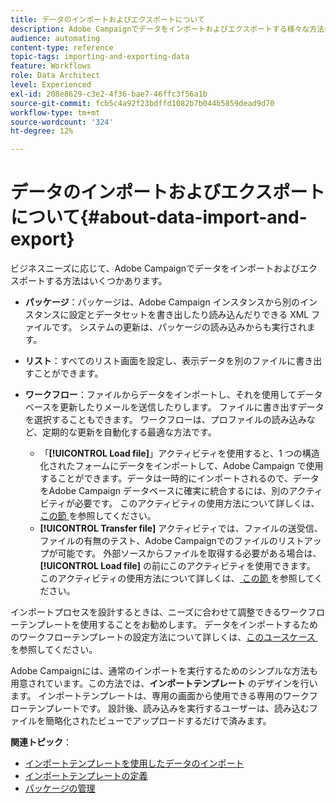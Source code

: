 ```yaml
---
title: データのインポートおよびエクスポートについて
description: Adobe Campaignでデータをインポートおよびエクスポートする様々な方法について説明します。
audience: automating
content-type: reference
topic-tags: importing-and-exporting-data
feature: Workflows
role: Data Architect
level: Experienced
exl-id: 208e8629-c3e2-4f36-bae7-46ffc3f56a1b
source-git-commit: fcb5c4a92f23bdffd1082b7b044b5859dead9d70
workflow-type: tm+mt
source-wordcount: '324'
ht-degree: 12%

---
```


# データのインポートおよびエクスポートについて{#about-data-import-and-export}

ビジネスニーズに応じて、Adobe Campaignでデータをインポートおよびエクスポートする方法はいくつかあります。

* **パッケージ**：パッケージは、Adobe Campaign インスタンスから別のインスタンスに設定とデータセットを書き出したり読み込んだりできる XML ファイルです。 システムの更新は、パッケージの読み込みからも実行されます。
* **リスト**：すべてのリスト画面を設定し、表示データを別のファイルに書き出すことができます。
* **ワークフロー**：ファイルからデータをインポートし、それを使用してデータベースを更新したりメールを送信したりします。 ファイルに書き出すデータを選択することもできます。 ワークフローは、プロファイルの読み込みなど、定期的な更新を自動化する最適な方法です。

   * 「**[!UICONTROL Load file]**」アクティビティを使用すると、1 つの構造化されたフォームにデータをインポートして、Adobe Campaign で使用することができます。データは一時的にインポートされるので、データをAdobe Campaign データベースに確実に統合するには、別のアクティビティが必要です。 このアクティビティの使用方法について詳しくは、[&#x200B; この節 &#x200B;](../../automating/using/load-file.md) を参照してください。
   * **[!UICONTROL Transfer file]** アクティビティでは、ファイルの送受信、ファイルの有無のテスト、Adobe Campaignでのファイルのリストアップが可能です。 外部ソースからファイルを取得する必要がある場合は、**[!UICONTROL Load file]** の前にこのアクティビティを使用できます。 このアクティビティの使用方法について詳しくは、[&#x200B; この節 &#x200B;](../../automating/using/transfer-file.md) を参照してください。

インポートプロセスを設計するときは、ニーズに合わせて調整できるワークフローテンプレートを使用することをお勧めします。 データをインポートするためのワークフローテンプレートの設定方法について詳しくは、[&#x200B; このユースケース &#x200B;](../../automating/using/creating-import-workflow-templates.md) を参照してください。

Adobe Campaignには、通常のインポートを実行するためのシンプルな方法も用意されています。この方法では、**インポートテンプレート** のデザインを行います。 インポートテンプレートは、専用の画面から使用できる専用のワークフローテンプレートです。 設計後、読み込みを実行するユーザーは、読み込むファイルを簡略化されたビューでアップロードするだけで済みます。

**関連トピック**：

* [インポートテンプレートを使用したデータのインポート](../../automating/using/importing-data-with-import-templates.md)
* [インポートテンプレートの定義](../../automating/using/importing-data-with-import-templates.md#setting-up-import-templates)
* [パッケージの管理](../../automating/using/managing-packages.md)
